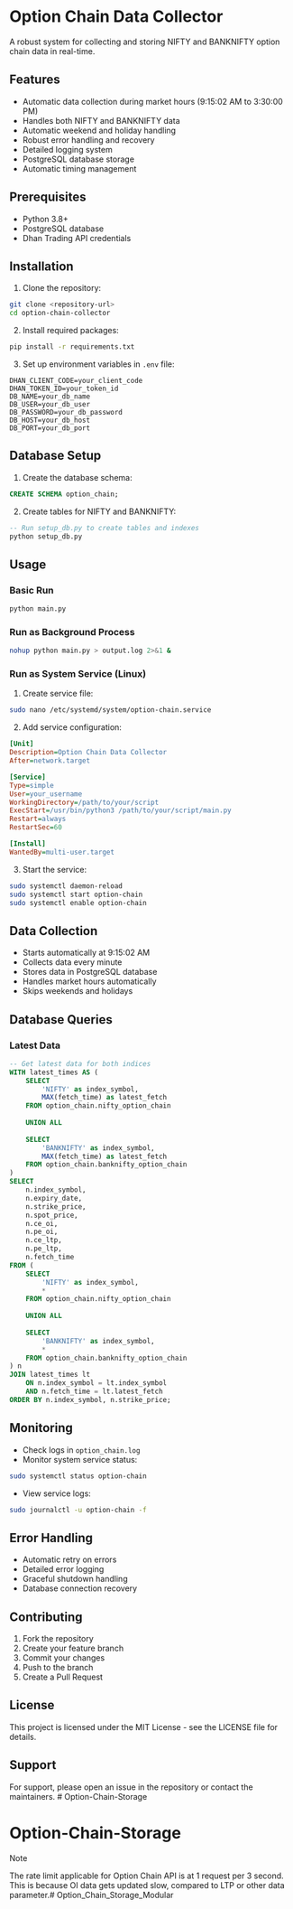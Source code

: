 # Option Chain Data Collector

A robust system for collecting and storing NIFTY and BANKNIFTY option chain data in real-time.

## Features

- Automatic data collection during market hours (9:15:02 AM to 3:30:00 PM)
- Handles both NIFTY and BANKNIFTY data
- Automatic weekend and holiday handling
- Robust error handling and recovery
- Detailed logging system
- PostgreSQL database storage
- Automatic timing management

## Prerequisites

- Python 3.8+
- PostgreSQL database
- Dhan Trading API credentials

## Installation

1. Clone the repository:
```bash
git clone <repository-url>
cd option-chain-collector
```

2. Install required packages:
```bash
pip install -r requirements.txt
```

3. Set up environment variables in `.env` file:
```
DHAN_CLIENT_CODE=your_client_code
DHAN_TOKEN_ID=your_token_id
DB_NAME=your_db_name
DB_USER=your_db_user
DB_PASSWORD=your_db_password
DB_HOST=your_db_host
DB_PORT=your_db_port
```

## Database Setup

1. Create the database schema:
```sql
CREATE SCHEMA option_chain;
```

2. Create tables for NIFTY and BANKNIFTY:
```sql
-- Run setup_db.py to create tables and indexes
python setup_db.py
```

## Usage

### Basic Run
```bash
python main.py
```

### Run as Background Process
```bash
nohup python main.py > output.log 2>&1 &
```

### Run as System Service (Linux)
1. Create service file:
```bash
sudo nano /etc/systemd/system/option-chain.service
```

2. Add service configuration:
```ini
[Unit]
Description=Option Chain Data Collector
After=network.target

[Service]
Type=simple
User=your_username
WorkingDirectory=/path/to/your/script
ExecStart=/usr/bin/python3 /path/to/your/script/main.py
Restart=always
RestartSec=60

[Install]
WantedBy=multi-user.target
```

3. Start the service:
```bash
sudo systemctl daemon-reload
sudo systemctl start option-chain
sudo systemctl enable option-chain
```

## Data Collection

- Starts automatically at 9:15:02 AM
- Collects data every minute
- Stores data in PostgreSQL database
- Handles market hours automatically
- Skips weekends and holidays

## Database Queries

### Latest Data
```sql
-- Get latest data for both indices
WITH latest_times AS (
    SELECT 
        'NIFTY' as index_symbol,
        MAX(fetch_time) as latest_fetch
    FROM option_chain.nifty_option_chain
    
    UNION ALL
    
    SELECT 
        'BANKNIFTY' as index_symbol,
        MAX(fetch_time) as latest_fetch
    FROM option_chain.banknifty_option_chain
)
SELECT 
    n.index_symbol,
    n.expiry_date,
    n.strike_price,
    n.spot_price,
    n.ce_oi,
    n.pe_oi,
    n.ce_ltp,
    n.pe_ltp,
    n.fetch_time
FROM (
    SELECT 
        'NIFTY' as index_symbol,
        *
    FROM option_chain.nifty_option_chain
    
    UNION ALL
    
    SELECT 
        'BANKNIFTY' as index_symbol,
        *
    FROM option_chain.banknifty_option_chain
) n
JOIN latest_times lt 
    ON n.index_symbol = lt.index_symbol 
    AND n.fetch_time = lt.latest_fetch
ORDER BY n.index_symbol, n.strike_price;
```

## Monitoring

- Check logs in `option_chain.log`
- Monitor system service status:
```bash
sudo systemctl status option-chain
```
- View service logs:
```bash
sudo journalctl -u option-chain -f
```

## Error Handling

- Automatic retry on errors
- Detailed error logging
- Graceful shutdown handling
- Database connection recovery

## Contributing

1. Fork the repository
2. Create your feature branch
3. Commit your changes
4. Push to the branch
5. Create a Pull Request

## License

This project is licensed under the MIT License - see the LICENSE file for details.

## Support

For support, please open an issue in the repository or contact the maintainers. # Option-Chain-Storage
# Option-Chain-Storage



Note

The rate limit applicable for Option Chain API is at 1 request per 3 second. This is because OI data gets updated slow, compared to LTP or other data parameter.# Option_Chain_Storage_Modular
